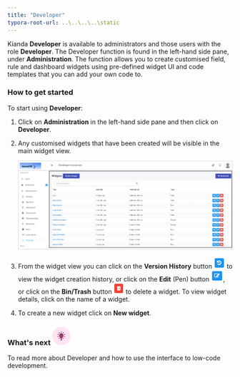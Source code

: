 ```yaml
---
title: "Developer"
typora-root-url: ..\..\..\..\static
---
```


Kianda **Developer** is available to administrators and those users with the role **Developer**. The Developer function is found in the left-hand side pane, under **Administration**. The function allows you to create customised field, rule and dashboard widgets using pre-defined widget UI and code templates that you can add your own code to. 

### How to get started

To start using **Developer**:

1. Click on **Administration** in the left-hand side pane and then click on **Developer**.

2. Any customised widgets that have been created will be visible in the main widget view. 

   ![Developer view](/images/developer-view.jpg)

3. From the widget view you can click on the **Version History** button ![Version History button](/images/widget-version-history.jpg) to view the widget creation history, or click on the **Edit** (Pen) button  ![Edit widget button](/images/widget-edit.jpg), or click on the **Bin/Trash** button  ![Delete widget button](/images/widget-delete.jpg) to delete a widget. To view widget details, click on the name of a widget.

4. To create a new widget click on **New widget**.



### What's next  ![Idea icon](/images/18.png) ###

To read more about Developer and how to use the interface to low-code development.